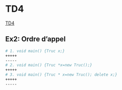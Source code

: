 # TD4

[TD4](Td_4_constructeur-destructeur.pdf)

## Ex2: Ordre d’appel

```bash
# 1. void main() {Truc x;}
+++++
-----
# 2. void main() {Truc *x=new Truc();}
+++++
# 3. void main() {Truc * x=new Truc(); delete x;}
+++++
-----
```
